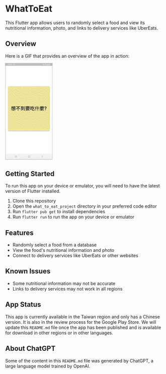 # WhatToEat

This Flutter app allows users to randomly select a food and view its nutritional information, photo, and links to delivery services like UberEats.

## Overview

Here is a GIF that provides an overview of the app in action:

<img src="gif/WhatToEat.gif" width="150" />

## Getting Started

To run this app on your device or emulator, you will need to have the latest version of Flutter installed.

1. Clone this repository
2. Open the `what_to_eat_project` directory in your preferred code editor
3. Run `flutter pub get` to install dependencies
4. Run `flutter run` to run the app on your device or emulator

## Features

- Randomly select a food from a database
- View the food's nutritional information and photo
- Connect to delivery services like UberEats or other websites

## Known Issues

- Some nutritional information may not be accurate
- Links to delivery services may not work in all regions

## App Status

This app is currently available in the Taiwan region and only has a Chinese version. It is also in the review process for the Google Play Store. We will update this `README.md` file once the app has been published and is available for download in other regions or in other languages.

## About ChatGPT

Some of the content in this `README.md` file was generated by ChatGPT, a large language model trained by OpenAI.
